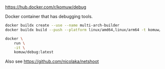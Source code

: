 https://hub.docker.com/r/komuw/debug

Docker container that has debugging tools.

```sh
docker buildx create --use --name multi-arch-builder
docker buildx build --push --platform linux/amd64,linux/arm64 -t komuw/debug:latest .

docker \
    run \
    -it \
    komuw/debug:latest
```

Also see https://github.com/nicolaka/netshoot
